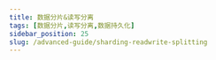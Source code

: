 ```yaml
---
title: 数据分片&读写分离
tags: [数据分片,读写分离,数据持久化]
sidebar_position: 25
slug: /advanced-guide/sharding-readwrite-splitting
---
```



